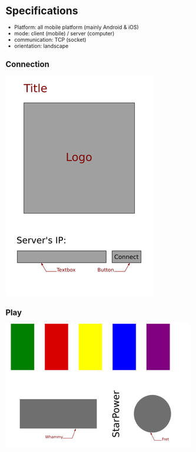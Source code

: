 Specifications
==============

- Platform: all mobile platform (mainly Android & iOS)
- mode: client (mobile) / server (computer)
- communication: TCP (socket)
- orientation: landscape


Connection
----------

![connection](screen_connect.png)


Play
----

![play](screen_play.png)
